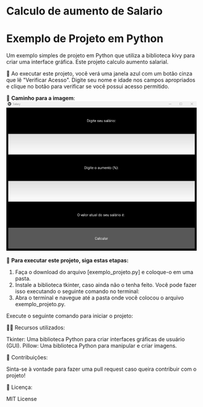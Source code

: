 # Calculo de aumento de Salario

# Exemplo de Projeto em Python

Um exemplo simples de projeto em Python que utiliza a biblioteca kivy para criar uma interface gráfica. Este projeto calculo aumento salarial.

🌟 Ao executar este projeto, você verá uma janela azul com um botão cinza que lê "Verificar Acesso". Digite seu nome e idade nos campos apropriados e clique no botão para verificar se você possui acesso permitido.

📝 **Caminho para a imagem**: 
![image](https://github.com/WalakysProvidello/Salario/blob/12787d8f51d9ca13411e301f4c9f777da5275f04/imagem_2023-12-11_093122801.png)

🚀 **Para executar este projeto, siga estas etapas:**

1. Faça o download do arquivo [exemplo_projeto.py] e coloque-o em uma pasta.
2. Instale a biblioteca tkinter, caso ainda não o tenha feito. Você pode fazer isso executando o seguinte comando no terminal:
3. Abra o terminal e navegue até a pasta onde você colocou o arquivo exemplo_projeto.py.
   
Execute o seguinte comando para iniciar o projeto:

👩‍💻 Recursos utilizados:

Tkinter: Uma biblioteca Python para criar interfaces gráficas de usuário (GUI).
Pillow: Uma biblioteca Python para manipular e criar imagens.

🤝 Contribuições:

Sinta-se à vontade para fazer uma pull request caso queira contribuir com o projeto!

📜 Licença:

MIT License
